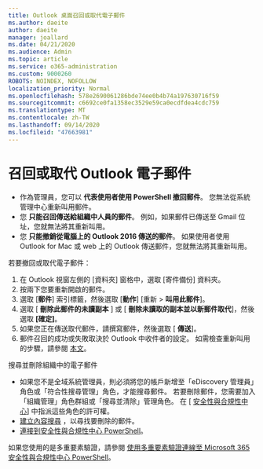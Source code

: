 ```yaml
---
title: Outlook 桌面召回或取代電子郵件
ms.author: daeite
author: daeite
manager: joallard
ms.date: 04/21/2020
ms.audience: Admin
ms.topic: article
ms.service: o365-administration
ms.custom: 9000260
ROBOTS: NOINDEX, NOFOLLOW
localization_priority: Normal
ms.openlocfilehash: 578e2690061286bde74ee0b4b74a197630716f59
ms.sourcegitcommit: c6692ce0fa1358ec3529e59ca0ecdfdea4cdc759
ms.translationtype: MT
ms.contentlocale: zh-TW
ms.lasthandoff: 09/14/2020
ms.locfileid: "47663981"
---
```

# <a name="recall-or-replace-an-outlook-email-message"></a>召回或取代 Outlook 電子郵件

- 作為管理員，您可以 **代表使用者使用 PowerShell 撤回郵件**。 您無法從系統管理中心重新叫用郵件。
- 您 **只能召回傳送給組織中人員的郵件**。 例如，如果郵件已傳送至 Gmail 位址，您就無法將其重新叫用。
- 您 **只能撤銷從電腦上的 Outlook 2016 傳送的郵件**。 如果使用者使用 Outlook for Mac 或 web 上的 Outlook 傳送郵件，您就無法將其重新叫用。

若要撤回或取代電子郵件：

1. 在 Outlook 視窗左側的 [資料夾] 窗格中，選取 [寄件備份] 資料夾。
1. 按兩下您要重新開啟的郵件。
1. 選取 [**郵件**] 索引標籤，然後選取 [**動作**] [重新  >  **叫用此郵件**]。
1. 選取 [ **刪除此郵件的未讀副本** ] 或 [ **刪除未讀取的副本並以新郵件取代**]，然後選取 **[確定]**。
1. 如果您正在傳送取代郵件，請撰寫郵件，然後選取 [ **傳送**]。
1. 郵件召回的成功或失敗取決於 Outlook 中收件者的設定。 如需檢查重新叫用的步驟，請參閱 [本文](https://support.office.com/article/35027f88-d655-4554-b4f8-6c0729a723a0)。

搜尋並刪除組織中的電子郵件

- 如果您不是全域系統管理員，則必須將您的帳戶新增至「eDiscovery 管理員」角色或「符合性搜尋管理」角色，才能搜尋郵件。 若要刪除郵件，您需要加入「組織管理」角色群組或「搜尋並清除」管理角色。 在 [ [安全性與合規性中心](https://go.microsoft.com/fwlink/?linkid=2083731)] 中指派這些角色的許可權。
- [建立內容搜尋](https://docs.microsoft.com/microsoft-365/compliance/content-search) ，以尋找要刪除的郵件。
- [連接到安全性與合規性中心 PowerShell](https://docs.microsoft.com/powershell/exchange/office-365-scc/connect-to-scc-powershell/connect-to-scc-powershell?view=exchange-ps)。

如果您使用的是多重要素驗證，請參閱 [使用多重要素驗證連線至 Microsoft 365 安全性與合規性中心 PowerShell](https://docs.microsoft.com/powershell/exchange/office-365-scc/connect-to-scc-powershell/mfa-connect-to-scc-powershell?view=exchange-ps)。